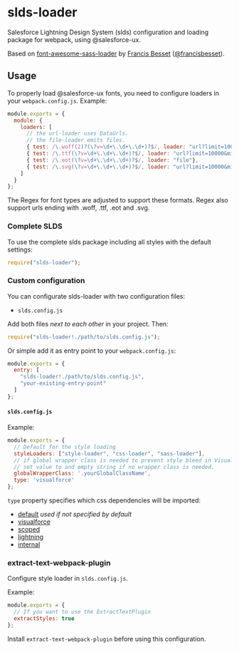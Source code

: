 slds-loader
========================

Salesforce Lightning Design System (slds) configuration and loading package for webpack, using @salesforce-ux.

Based on [font-awesome-sass-loader](https://github.com/francisbesset/font-awesome-sass-loader) by [Francis Besset](https://github.com/francisbesset) ([@francisbesset](https://www.npmjs.com/~francisbesset)).

Usage
-----

To properly load @salesforce-ux fonts, you need to configure loaders in your `webpack.config.js`. Example:

``` javascript
module.exports = {
  module: {
    loaders: [
      // the url-loader uses DataUrls.
      // the file-loader emits files.
      { test: /\.woff(2)?(\?v=\d+\.\d+\.\d+)?$/, loader: "url?limit=10000&mimetype=application/font-woff"},
      { test: /\.ttf(\?v=\d+\.\d+\.\d+)?$/, loader: "url?limit=10000&mimetype=application/octet-stream"},
      { test: /\.eot(\?v=\d+\.\d+\.\d+)?$/, loader: "file"},
      { test: /\.svg(\?v=\d+\.\d+\.\d+)?$/, loader: "url?limit=10000&mimetype=image/svg+xml"}
    ]
  }
};
```

The Regex for font types are adjusted to support these formats. Regex also support urls ending with .woff, .ttf, .eot and .svg.

### Complete SLDS

To use the complete slds package including all styles with the default settings:

``` javascript
require("slds-loader");
```

### Custom configuration

You can configurate slds-loader with two configuration files:

* `slds.config.js`

Add both files *next to each other* in your project. Then:

``` javascript
require("slds-loader!./path/to/slds.config.js");
```

Or simple add it as entry point to your `webpack.config.js`:

``` javascript
module.exports = {
  entry: [
    "slds-loader!./path/to/slds.config.js",
    "your-existing-entry-point"
  ]
};
```

#### `slds.config.js`

Example:

``` javascript
module.exports = {
  // Default for the style loading
  styleLoaders: ["style-loader", "css-loader", "sass-loader"],
  // if global wrapper class is needed to prevent style bleed in Visualforce pages.
  // set value to and empty string if no wrapper class is needed.
  globalWrapperClass: '.yourGlobalClassName',
  type: 'visualforce'
};
```
`type` property specifies which css dependencies will be imported:
- [default](https://github.com/salesforce-ux/design-system/blob/master/ui/index.scss) *used if not specified by default*
- [visualforce](https://github.com/salesforce-ux/design-system/blob/master/ui/index-vf.scss)
- [scoped](https://github.com/salesforce-ux/design-system/blob/master/ui/index-scoped.scss)
- [lightning](https://github.com/salesforce-ux/design-system/blob/master/ui/index-ltng.scss)
- [internal](https://github.com/salesforce-ux/design-system/blob/master/ui/index-internal.scss)

### extract-text-webpack-plugin

Configure style loader in `slds.config.js`.

Example:

``` javascript
module.exports = {
  // If you want to use the ExtractTextPlugin
  extractStyles: true
};
```

Install `extract-text-webpack-plugin` before using this configuration.